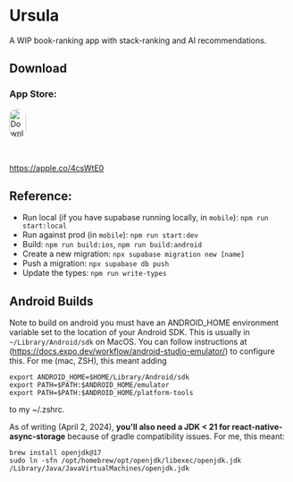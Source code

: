 # Ursula

A WIP book-ranking app with stack-ranking and AI recommendations.

## Download

### App Store:

<a href="https://apps.apple.com/us/app/ursula-books/id6478836951?itsct=apps_box_badge&amp;itscg=30200" style="display: inline-block; overflow: hidden; border-radius: 13px; width: 250px; height: 83px;"><img src="https://tools.applemediaservices.com/api/badges/download-on-the-app-store/black/en-us?size=250x83&amp;releaseDate=1710979200" alt="Download on the App Store" style="border-radius: 13px; width: 30; height: 50px;"></a>

https://apple.co/4csWtE0

## Reference:

- Run local (if you have supabase running locally, in `mobile`): `npm run start:local`
- Run against prod (in `mobile`): `npm run start:dev`
- Build: `npm run build:ios`, `npm run build:android`
- Create a new migration: `npx supabase migration new [name]`
- Push a migration: `npx supabase db push`
- Update the types: `npm run write-types`

## Android Builds

Note to build on android you must have an ANDROID_HOME environment variable set to the location of your Android SDK.
This is usually in `~/Library/Android/sdk` on MacOS. You can follow instructions at
(https://docs.expo.dev/workflow/android-studio-emulator/) to configure this. For me (mac, ZSH), this meant
adding

```
export ANDROID_HOME=$HOME/Library/Android/sdk
export PATH=$PATH:$ANDROID_HOME/emulator
export PATH=$PATH:$ANDROID_HOME/platform-tools
```

to my ~/.zshrc.

As of writing (April 2, 2024), **you'll also need a JDK < 21 for react-native-async-storage** because of gradle
compatibility issues. For me, this meant:

```
brew install openjdk@17
sudo ln -sfn /opt/homebrew/opt/openjdk/libexec/openjdk.jdk /Library/Java/JavaVirtualMachines/openjdk.jdk
```
